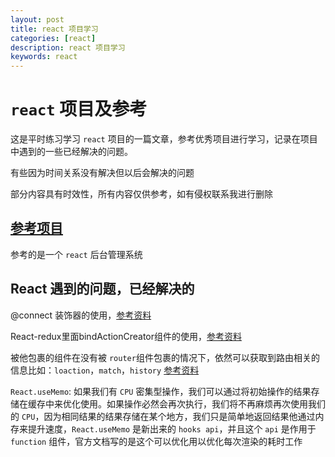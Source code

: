 ```yaml
---
layout: post
title: react 项目学习
categories: [react]
description: react 项目学习
keywords: react 
---
```


# `react` 项目及参考
这是平时练习学习 `react` 项目的一篇文章，参考优秀项目进行学习，记录在项目中遇到的一些已经解决的问题。

有些因为时间关系没有解决但以后会解决的问题

部分内容具有时效性，所有内容仅供参考，如有侵权联系我进行删除

##  [参考项目](http://dzblog.cn/article/5aa7ef0e4f85ad06d2346688)
参考的是一个 `react` 后台管理系统

## React 遇到的问题，已经解决的
@connect  装饰器的使用，[参考资料](https://www.jianshu.com/p/d07ccef9f4f0，http://es6.ruanyifeng.com/#docs/decorator)

React-redux里面bindActionCreator组件的使用，[参考资料](https://segmentfault.com/a/1190000015044057)

被他包裹的组件在没有被 `router`组件包裹的情况下，依然可以获取到路由相关的信息比如：`loaction`，`match`，`history`
[参考资料](https://zhuanlan.zhihu.com/p/36895827)

`React.useMemo`: 如果我们有 `CPU` 密集型操作，我们可以通过将初始操作的结果存储在缓存中来优化使用。如果操作必然会再次执行，我们将不再麻烦再次使用我们的 `CPU`，因为相同结果的结果存储在某个地方，我们只是简单地返回结果他通过内存来提升速度，`React.useMemo` 是新出来的 `hooks api`，并且这个 `api` 是作用于 `function` 组件，官方文档写的是这个可以优化用以优化每次渲染的耗时工作


